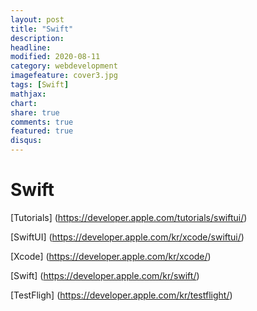 ```yaml
---
layout: post
title: "Swift"
description: 
headline: 
modified: 2020-08-11
category: webdevelopment
imagefeature: cover3.jpg
tags: [Swift]
mathjax: 
chart: 
share: true
comments: true
featured: true
disqus:
---
```


# Swift

[Tutorials] (https://developer.apple.com/tutorials/swiftui/)

[SwiftUI] (https://developer.apple.com/kr/xcode/swiftui/)

[Xcode] (https://developer.apple.com/kr/xcode/)

[Swift] (https://developer.apple.com/kr/swift/)

[TestFligh] (https://developer.apple.com/kr/testflight/)